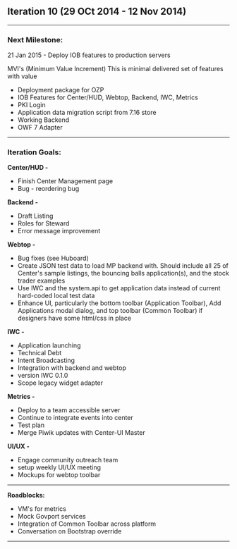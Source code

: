 ## Iteration 10 (29 OCt 2014 - 12 Nov 2014)

***

### Next Milestone:
21 Jan 2015 - Deploy IOB features to production servers

MVI's (Minimum Value Increment) This is minimal delivered set of features with value
* Deployment package for OZP
* IOB Features for Center/HUD, Webtop, Backend, IWC, Metrics
* PKI Login
* Application data migration script from 7.16 store
* Working Backend
* OWF 7 Adapter

***

### Iteration Goals:
**Center/HUD -**
* Finish Center Management page
* Bug - reordering bug

**Backend -**
* Draft Listing
* Roles for Steward
* Error message improvement

**Webtop -**
* Bug fixes (see Huboard)
* Create JSON test data to load MP backend with. Should include all 25 of Center's sample listings, the bouncing balls application(s), and the stock trader examples
* Use IWC and the system.api to get application data instead of current hard-coded local test data
* Enhance UI, particularly the bottom toolbar (Application Toolbar), Add Applications modal dialog, and top toolbar (Common Toolbar) if designers have some html/css in place

**IWC -**
* Application launching
* Technical Debt
* Intent Broadcasting
* Integration with backend and webtop
* version IWC 0.1.0
* Scope legacy widget adapter

**Metrics -**
* Deploy to a team accessible server
* Continue to integrate events into center
* Test plan
* Merge Piwik updates with Center-UI Master

**UI/UX -**
* Engage community outreach team
* setup weekly UI/UX meeting
* Mockups for webtop toolbar


***

**Roadblocks:**
* VM's for metrics
* Mock Govport services
* Integration of Common Toolbar across platform
* Conversation on Bootstrap override 
***